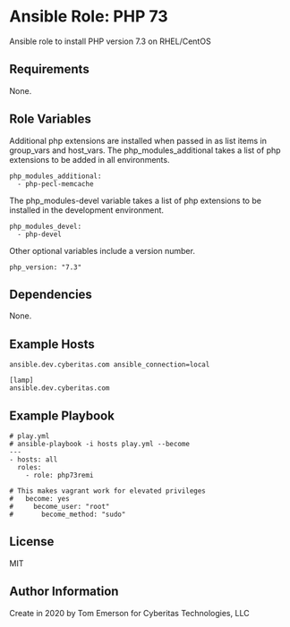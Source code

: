 Ansible Role: PHP 73
=========

Ansible role to install PHP version 7.3 on RHEL/CentOS

Requirements
------------

None.

Role Variables
--------------

Additional php extensions are installed when passed in as list items in group_vars and host_vars.
The php_modules_additional takes a list of php extensions to be added in all environments.
```
php_modules_additional:
  - php-pecl-memcache
```

The php_modules-devel variable takes a list of php extensions to be installed in the development environment.
```
php_modules_devel:
  - php-devel
```

Other optional variables include a version number.
```
php_version: "7.3"
```

Dependencies
------------

None.

Example Hosts
----------------
```
ansible.dev.cyberitas.com ansible_connection=local

[lamp]
ansible.dev.cyberitas.com
```

Example Playbook
----------------

```
# play.yml
# ansible-playbook -i hosts play.yml --become
---
- hosts: all
  roles:
    - role: php73remi

# This makes vagrant work for elevated privileges
#   become: yes
#     become_user: "root"
#       become_method: "sudo"
```

License
-------

MIT

Author Information
------------------

Create in 2020 by Tom Emerson for Cyberitas Technologies, LLC
